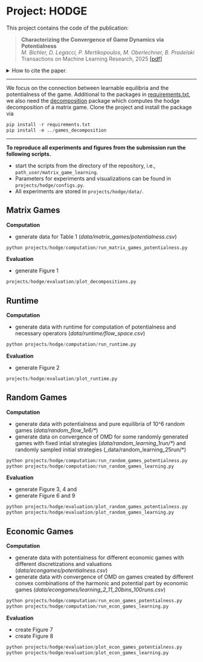 # Project: HODGE <br>

This project contains the code of the publication:

> **Characterizing the Convergence of Game Dynamics via Potentialness** <br> 
>*M. Bichler, D. Legacci, P. Mertikopoulos, M. Oberlechner, B. Pradelski* <br>
> Transactions on Machine Learning Research, 2025 [[pdf]](https://openreview.net/pdf?id=Is9APiPg4V)

<details><summary>
How to cite the paper.
</summary>

```bibtex
@article{bichler2025characterizing,
title={Characterizing the Convergence of Game Dynamics via Potentialness},
author={Martin Bichler and Davide Legacci and Panayotis Mertikopoulos and Matthias Oberlechner and Bary Pradelski},
journal={Transactions on Machine Learning Research},
issn={2835-8856},
year={2025},
url={https://openreview.net/forum?id=Is9APiPg4V},
note={}
}
```

</details>

---

We focus on the connection between learnable equilibria and the potentialness of the game.
Additional to the packages in [requirements.txt](../../requirements.txt), we also need the [decomposition](https://github.com/MOberlechner/games_decomposition) package which computes the hodge decomposition of a matrix game.
Clone the project and install the package via
```python
pip install -r requirements.txt
pip install -e ../games_decomposition
```
---
**To reproduce all experiments and figures from the submission run the following scripts.**
- start the scripts from the directory of the repository, i.e., `path_user/matrix_game_learning`.
- Parameters for experiments and visualizations can be found in `projects/hodge/configs.py`. <br>
- All experiments are stored in `projects/hodge/data/`. <br>

## Matrix Games
**Computation**
- generate data for Table 1 (_data/matrix_games/potentialness.csv_)
```python
python projects/hodge/computation/run_matrix_games_potentialness.py 
```
**Evaluation**
- generate Figure 1
```python
projects/hodge/evaluation/plot_decompositions.py 
```

## Runtime
**Computation**
- generate data with runtime for computation of potentialness and necessary operators (_data/runtime/flow_space.csv_)
```python
python projects/hodge/computation/run_runtime.py 
```
**Evaluation**
- generate Figure 2
```python
projects/hodge/evaluation/plot_runtime.py 
```

## Random Games
**Computation**
- generate data with potentialness and pure equilibria of 10^6 random games (_data/random_flow_1e6/*_)
- generate data on convergence of OMD for some randomly generated games with fixed intial strategies (_data/random_learning_1run/*_) and randomly sampled initial strategies (_data/random_learning_25run/*)
```python
python projects/hodge/computation/run_random_games_potentialness.py 
python projects/hodge/computation/run_random_games_learning.py 
```
**Evaluation**
- generate Figure 3, 4 and 
- generate Figure 6 and 9
```python
python projects/hodge/evaluation/plot_random_games_potentialness.py 
python projects/hodge/evaluation/plot_random_games_learning.py 
```
## Economic Games
**Computation**
- generate data with potentialness for different economic games with different discretizations and valuations (_data/econgames/potentialness.csv_)
- generate data with convergence of OMD on games created by different convex combinations of the harmonic and potential part by economic games (_data/econgames/learning_2_11_20bins_100runs.csv_)
```python
python projects/hodge/computation/run_econ_games_potentialness.py 
python projects/hodge/computation/run_econ_games_learning.py 
```
**Evaluation**
- create Figure 7
- create Figure 8
```python
python projects/hodge/evaluation/plot_econ_games_potentialness.py 
python projects/hodge/evaluation/plot_econ_games_learning.py 
```

